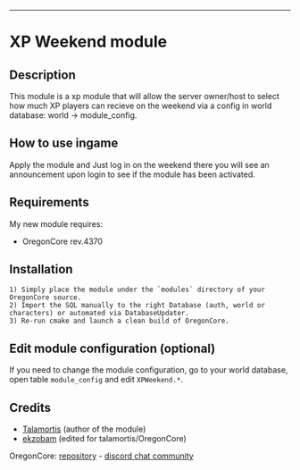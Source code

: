 -------------------------------------------------------

# XP Weekend module


## Description

This module is a xp module that will allow the server owner/host to select how much XP players can recieve on the weekend via a config in world database: world -> module_config.


## How to use ingame

Apply the module and Just log in on the weekend there you will see an announcement upon login to see if the module has been activated.

## Requirements

My new module requires:

- OregonCore rev.4370


## Installation

```
1) Simply place the module under the `modules` directory of your OregonCore source. 
2) Import the SQL manually to the right Database (auth, world or characters) or automated via DatabaseUpdater.
3) Re-run cmake and launch a clean build of OregonCore.
```

## Edit module configuration (optional)

If you need to change the module configuration, go to your world database, open table `module_config` and edit `XPWeekend.*`.


## Credits

* [Talamortis](https://github.com/Talamortis) (author of the module)
* [ekzobam](https://github.com/ekzobam) (edited for talamortis/OregonCore)

OregonCore: [repository](https://github.com/talamortis/OregonCore) - [discord chat community](https://discord.gg/Nyc3fTy)
